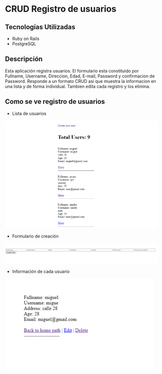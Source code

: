# CRUD Registro de usuarios

## Tecnologías Utilizadas

* Ruby on Rails 
* PostgreSQL

## Descripción
Esta aplicación registra usuarios. El formulario esta constituido por Fullname, Username, Direccion, Edad, E-mail, Password y confirmacion de Password. Responde a un formato CRUD asi que muestra la informacion en una lista y de forma individual. Tambien edita cada registro y los elimina.    


## Como se ve registro de usuarios

* Lista de usuarios

![img1](/assets_git/crud_Users1RoR.png)


* Formulario de creación

![img2](/assets_git/crud_Users2RoR.png)


* Información de cada usuario

![img3](/assets_git/crud_Users3RoR.png)
